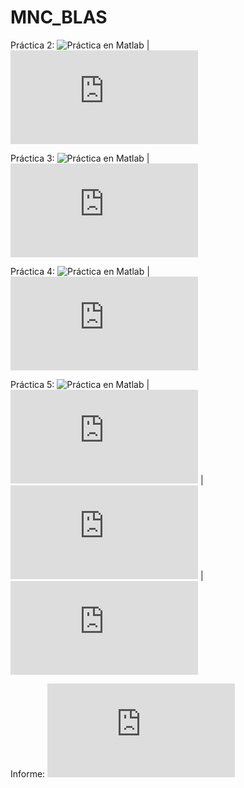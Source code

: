 # MNC_BLAS

Práctica 2: ![Práctica en Matlab](https://github.com/Prashant-JT/MNC_BLAS/blob/master/Practica%202/MATLAB/p2.m) | ![Práctica en C++](https://github.com/Prashant-JT/MNC_BLAS/blob/master/Practica%202/C%2B%2B/p2/Practica2.cpp)

Práctica 3: ![Práctica en Matlab](https://github.com/Prashant-JT/MNC_BLAS/blob/master/Practica%203/MATLAB/p3.m) | ![Práctica en C++](https://github.com/Prashant-JT/MNC_BLAS/blob/master/Practica%203/C%2B%2B/p3/p3/p3.cpp)

Práctica 4: ![Práctica en Matlab](https://github.com/Prashant-JT/MNC_BLAS/blob/master/Practica%204/MATLAB/p4.m) | ![Práctica en C++](https://github.com/Prashant-JT/MNC_BLAS/blob/master/Practica%204/C%2B%2B/p4/Practica4.cpp)

Práctica 5: ![Práctica en Matlab](https://github.com/Prashant-JT/MNC_BLAS/blob/master/Practica%205/MATLAB/p5.m) | ![Práctica en C++](https://github.com/Prashant-JT/MNC_BLAS/blob/master/Practica%205/C%2B%2B/p5/p5/p5.cpp) | ![Práctica en Python](https://github.com/Prashant-JT/MNC_BLAS/blob/master/Practica%205/PYTHON/p5.py) | ![Práctica en Java](https://github.com/Prashant-JT/MNC_BLAS/blob/master/Practica%205/JAVA/p5-JAVA/src/practica5_mnc/Practica5_MNC.java)

Informe: ![Informe de las prácticas](https://github.com/Prashant-JT/MNC_BLAS/blob/master/InformePractica3_Grupo03.pdf)
